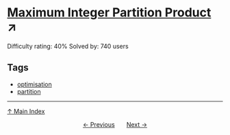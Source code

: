 # [Maximum Integer Partition Product](https://projecteuler.net/problem=374) ↗️

Difficulty rating: 40%
Solved by: 740 users
## Tags

- [optimisation](../tags/optimisation.md)
- [partition](../tags/partition.md)



---

[↑ Main Index](../README.md)


<div align=center><a href='373.md'>← Previous</a> &nbsp;&nbsp; &nbsp;&nbsp;  <a href='375.md'>Next →</a></div>
